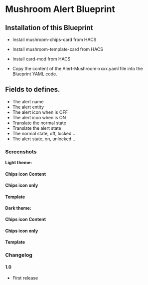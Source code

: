 # Mushroom Alert Blueprint

## Installation of this Blueprint

- Install mushroom-chips-card from HACS
- Install mushroom-template-card from HACS
- Install card-mod from HACS

- Copy the content of the Alert-Mushroom-xxxx.yaml file into the Blueprint YAML code.

 ## Fields to defines.
 - The alert name
 - The alert entity
 - The alert icon when is OFF
 - The alert icon when is ON
 - Translate the normal state
 - Translate the alert state
 - The normal state, off, locked...
 - The alert state, on, unlocked...

### Screenshots
**Light theme:**<br>

#### Chips icon Content


#### Chips icon only


#### Template




**Dark theme:**<br>

#### Chips icon Content



#### Chips icon only



#### Template



### Changelog

#### 1.0
- First release
